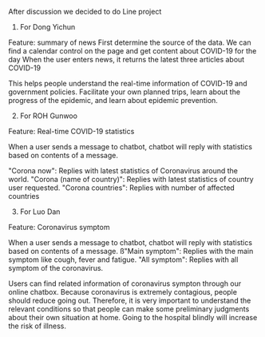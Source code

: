 After discussion we decided to do Line project

1. For Dong Yichun

Feature: summary of news
First determine the source of the data.
We can find a calendar control on the page and get content about COVID-19 for the day
When the user enters news, it returns the latest three articles about COVID-19

This helps people understand the real-time information of COVID-19 and government policies. Facilitate your own planned trips, learn about the progress of the epidemic, and learn about epidemic prevention.

2. For ROH Gunwoo

Feature: Real-time COVID-19 statistics

When a user sends a message to chatbot, chatbot will reply with statistics based on contents of a message.

"Corona now": Replies with latest statistics of Coronavirus around the world.
"Corona (name of country)": Replies with latest statistics of country user requested.
"Corona countries": Replies with number of affected countries

3. For Luo Dan

Feature: Coronavirus symptom

When a user sends a message to chatbot, chatbot will reply with statistics based on contents of a message.
ß"Main symptom": Replies with the main symptom like cough, fever and fatigue.
"All symptom": Replies with all symptom of the coronavirus.

Users can find related information of coronavirus sympton through our online chatbox. Because coronavirus is extremely contagious, people should reduce going out. Therefore, it is very important to understand the relevant conditions so that people can make some preliminary judgments about their own situation at home. Going to the hospital blindly will increase the risk of illness.
